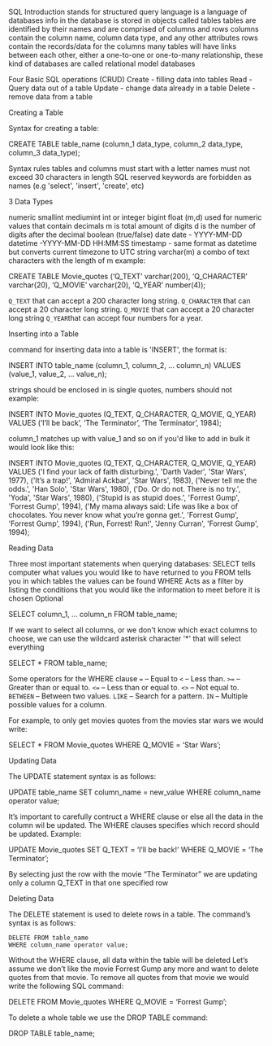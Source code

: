 SQL Introduction
stands for structured query language
is a language of databases
info in the database is stored in objects called tables
tables are identified by their names and are comprised of columns and rows
columns contain the column name, column data type, and any other attributes
rows contain the records/data for the columns
many tables will have links between each other, either a one-to-one or one-to-many relationship, these kind of databases are called relational model databases

Four Basic SQL operations (CRUD)
Create - filling data into tables
Read - Query data out of a table
Update - change data already in a table
Delete - remove data from a table

Creating a Table

Syntax for creating a table:

CREATE TABLE table_name
(column_1 data_type,
column_2 data_type,
column_3 data_type);

Syntax rules
tables and columns must start with a letter
names must not exceed 30 characters in length
SQL reserved keywords are forbidden as names (e.g 'select', 'insert', 'create', etc)

3 Data Types 

numeric
smallint
mediumint
int or integer
bigint
float (m,d)
used for numeric values that contain decimals
m is total amount of digits
d is the number of digits after the decimal
boolean (true/false)
date
date - YYYY-MM-DD
datetime -YYYY-MM-DD HH:MM:SS
timestamp - same format as datetime but converts current timezone to UTC
string
varchar(m)
a combo of text characters with the length of m
example:

CREATE TABLE Movie_quotes
(‘Q_TEXT’ varchar(200),
‘Q_CHARACTER’ varchar(20),
‘Q_MOVIE’ varchar(20),
‘Q_YEAR’ number(4));

`Q_TEXT` that can accept a 200 character long string.
`Q_CHARACTER` that can accept a 20 character long string.
`Q_MOVIE` that can accept a 20 character long string
`Q_YEAR`that can accept four numbers for a year.

Inserting into a Table

command for inserting data into a table is 'INSERT', the format is:

INSERT INTO table_name
(column_1, column_2, ... column_n)
VALUES (value_1, value_2, ... value_n);

strings should be enclosed in is single quotes, numbers should not
example:

INSERT INTO Movie_quotes
(Q_TEXT, Q_CHARACTER, Q_MOVIE, Q_YEAR)
VALUES (‘I’ll be back’, ‘The Terminator’, ‘The Terminator’, 1984);

column_1 matches up with value_1 and so on
if you'd like to add in bulk it would look like this:

INSERT INTO Movie_quotes
 (Q_TEXT, Q_CHARACTER, Q_MOVIE, Q_YEAR)
 VALUES ('I find your lack of faith disturbing.', 'Darth Vader', 'Star Wars', 1977),
('It’s a trap!', 'Admiral Ackbar', 'Star Wars', 1983),
('Never tell me the odds.', 'Han Solo', 'Star Wars', 1980),
('Do. Or do not. There is no try.', 'Yoda', 'Star Wars', 1980),
('Stupid is as stupid does.', 'Forrest Gump', 'Forrest Gump', 1994),
('My mama always said: Life was like a box of chocolates. You never know what you’re gonna get.', 'Forrest Gump', 'Forrest Gump', 1994),
('Run, Forrest! Run!', 'Jenny Curran', 'Forrest Gump', 1994);

Reading Data

Three most important statements when querying databases:
SELECT
tells computer what values you would like to have returned to you
FROM
tells you in which tables the values can be found
WHERE
 Acts as a filter by listing the conditions that you would like the information to meet before it is chosen
Optional 

SELECT column_1, ... column_n FROM table_name;

If we want to select all columns, or we don't know which exact columns to choose, we can use the wildcard asterisk character '*' that will select everything 

SELECT * FROM table_name;

Some operators for the WHERE clause
`=` – Equal to
`<` – Less than.
`>=` – Greater than or equal to.
`<=` – Less than or equal to.
`<>` –  Not equal to.
`BETWEEN` – Between two values.
`LIKE` – Search for a pattern.
`IN` – Multiple possible values for a column.

For example, to only get movies quotes from the movies star wars we would write:

SELECT * FROM Movie_quotes
WHERE Q_MOVIE = ‘Star Wars’; 

Updating Data

The UPDATE statement syntax is as follows:

UPDATE table_name
SET column_name = new_value
WHERE column_name operator value;

It’s important to carefully contruct a WHERE clause or else all the data in the column wil be updated. The WHERE clauses specifies which record should be updated. Example:

UPDATE Movie_quotes
SET Q_TEXT = ‘I’ll be back!’
WHERE Q_MOVIE = ‘The Terminator’;

By selecting just the row with the movie “The Terminator” we are updating only a column Q_TEXT in that one specified row

Deleting Data

The DELETE statement is used to delete rows in a table. The command’s syntax is as follows:

	DELETE FROM table_name
	WHERE column_name operator value;

Without the WHERE clause, all data within the table will be deleted
Let’s assume we don’t like the movie Forrest Gump any more and want to delete quotes from that movie. To remove all quotes from that movie we would write the following SQL command:

DELETE FROM Movie_quotes
WHERE Q_MOVIE = ‘Forrest Gump’;

To delete a whole table we use the DROP TABLE command:

DROP TABLE table_name;





